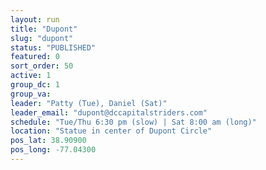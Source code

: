 ```yaml
---
layout: run
title: "Dupont"
slug: "dupont"
status: "PUBLISHED"
featured: 0
sort_order: 50
active: 1
group_dc: 1
group_va:
leader: "Patty (Tue), Daniel (Sat)"
leader_email: "dupont@dccapitalstriders.com"
schedule: "Tue/Thu 6:30 pm (slow) | Sat 8:00 am (long)"
location: "Statue in center of Dupont Circle"
pos_lat: 38.90900
pos_long: -77.04300
---
```

